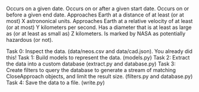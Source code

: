 Occurs on a given date.
Occurs on or after a given start date.
Occurs on or before a given end date.
Approaches Earth at a distance of at least (or at most) X astrononical units.
Approaches Earth at a relative velocity of at least (or at most) Y kilometers per second.
Has a diameter that is at least as large as (or at least as small as) Z kilometers.
Is marked by NASA as potentially hazardous (or not).


Task 0: Inspect the data. (data/neos.csv and data/cad.json). You already did this!
Task 1: Build models to represent the data. (models.py)
Task 2: Extract the data into a custom database (extract.py and database.py)
Task 3: Create filters to query the database to generate a stream of matching CloseApproach objects, and limit the result size. (filters.py and database.py)
Task 4: Save the data to a file. (write.py)


